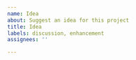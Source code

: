 ```yaml
---
name: Idea
about: Suggest an idea for this project
title: Idea
labels: discussion, enhancement
assignees: ''

---
```



